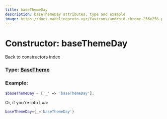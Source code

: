 ```yaml
---
title: baseThemeDay
description: baseThemeDay attributes, type and example
image: https://docs.madelineproto.xyz/favicons/android-chrome-256x256.png
---
```

# Constructor: baseThemeDay  
[Back to constructors index](index.md)






### Type: [BaseTheme](../types/BaseTheme.md)


### Example:

```php
$baseThemeDay = ['_' => 'baseThemeDay'];
```  


Or, if you're into Lua:

```lua
baseThemeDay={_='baseThemeDay'}

```


